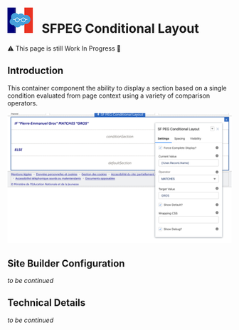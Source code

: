 # ![Logo](/media/Logo.png) &nbsp; SFPEG Conditional Layout

⚠️ This page is still Work In Progress 🚧

## Introduction

This container component the ability to display a section based on a single condition
evaluated from page context using a variety of comparison operators.

![Conditional Layout](/media/sfpegConditionalLayout.png)

## Site Builder Configuration

_to be continued_

## Technical Details

_to be continued_